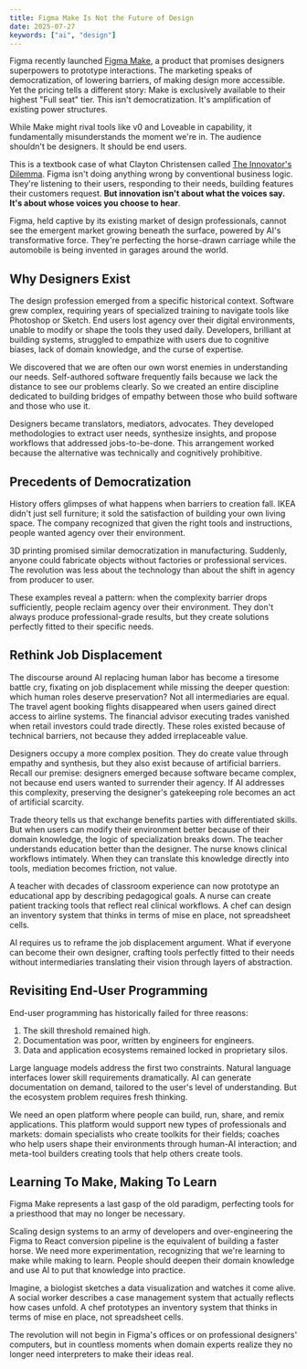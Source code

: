 ```yaml
---
title: Figma Make Is Not the Future of Design
date: 2025-07-27
keywords: ["ai", "design"]
---
```


Figma recently launched [Figma Make](https://www.figma.com/blog/figma-make-general-availability/), a product that promises designers superpowers to prototype interactions. The marketing speaks of democratization, of lowering barriers, of making design more accessible. Yet the pricing tells a different story: Make is exclusively available to their highest "Full seat" tier. This isn't democratization. It's amplification of existing power structures.

While Make might rival tools like v0 and Loveable in capability, it fundamentally misunderstands the moment we're in. The audience shouldn't be designers. It should be end users.

This is a textbook case of what Clayton Christensen called [The Innovator's Dilemma](https://en.wikipedia.org/wiki/The_Innovator%27s_Dilemma). Figma isn't doing anything wrong by conventional business logic. They're listening to their users, responding to their needs, building features their customers request. **But innovation isn't about what the voices say. It's about whose voices you choose to hear**.

Figma, held captive by its existing market of design professionals, cannot see the emergent market growing beneath the surface, powered by AI's transformative force. They're perfecting the horse-drawn carriage while the automobile is being invented in garages around the world.

## Why Designers Exist

The design profession emerged from a specific historical context. Software grew complex, requiring years of specialized training to navigate tools like Photoshop or Sketch. End users lost agency over their digital environments, unable to modify or shape the tools they used daily. Developers, brilliant at building systems, struggled to empathize with users due to cognitive biases, lack of domain knowledge, and the curse of expertise.

We discovered that we are often our own worst enemies in understanding our needs. Self-authored software frequently fails because we lack the distance to see our problems clearly. So we created an entire discipline dedicated to building bridges of empathy between those who build software and those who use it.

Designers became translators, mediators, advocates. They developed methodologies to extract user needs, synthesize insights, and propose workflows that addressed jobs-to-be-done. This arrangement worked because the alternative was technically and cognitively prohibitive.

## Precedents of Democratization

History offers glimpses of what happens when barriers to creation fall. IKEA didn't just sell furniture; it sold the satisfaction of building your own living space. The company recognized that given the right tools and instructions, people wanted agency over their environment.

3D printing promised similar democratization in manufacturing. Suddenly, anyone could fabricate objects without factories or professional services. The revolution was less about the technology than about the shift in agency from producer to user.

These examples reveal a pattern: when the complexity barrier drops sufficiently, people reclaim agency over their environment. They don't always produce professional-grade results, but they create solutions perfectly fitted to their specific needs.

## Rethink Job Displacement

The discourse around AI replacing human labor has become a tiresome battle cry, fixating on job displacement while missing the deeper question: which human roles deserve preservation? Not all intermediaries are equal. The travel agent booking flights disappeared when users gained direct access to airline systems. The financial advisor executing trades vanished when retail investors could trade directly. These roles existed because of technical barriers, not because they added irreplaceable value.

Designers occupy a more complex position. They do create value through empathy and synthesis, but they also exist because of artificial barriers. Recall our premise: designers emerged because software became complex, not because end users wanted to surrender their agency. If AI addresses this complexity, preserving the designer's gatekeeping role becomes an act of artificial scarcity.

Trade theory tells us that exchange benefits parties with differentiated skills. But when users can modify their environment better because of their domain knowledge, the logic of specialization breaks down. The teacher understands education better than the designer. The nurse knows clinical workflows intimately. When they can translate this knowledge directly into tools, mediation becomes friction, not value.

A teacher with decades of classroom experience can now prototype an educational app by describing pedagogical goals. A nurse can create patient tracking tools that reflect real clinical workflows. A chef can design an inventory system that thinks in terms of mise en place, not spreadsheet cells.

AI requires us to reframe the job displacement argument. What if everyone can become their own designer, crafting tools perfectly fitted to their needs without intermediaries translating their vision through layers of abstraction.

## Revisiting End-User Programming

End-user programming has historically failed for three reasons:

1. The skill threshold remained high.
2. Documentation was poor, written by engineers for engineers.
3. Data and application ecosystems remained locked in proprietary silos.

Large language models address the first two constraints. Natural language interfaces lower skill requirements dramatically. AI can generate documentation on demand, tailored to the user's level of understanding. But the ecosystem problem requires fresh thinking.

We need an open platform where people can build, run, share, and remix applications. This platform would support new types of professionals and markets: domain specialists who create toolkits for their fields; coaches who help users shape their environments through human-AI interaction; and meta-tool builders creating tools that help others create tools.

## Learning To Make, Making To Learn

Figma Make represents a last gasp of the old paradigm, perfecting tools for a priesthood that may no longer be necessary.

Scaling design systems to an army of developers and over-engineering the Figma to React conversion pipeline is the equivalent of building a faster horse. We need more experimentation, recognizing that we're learning to make while making to learn. People should deepen their domain knowledge and use AI to put that knowledge into practice.

Imagine, a biologist sketches a data visualization and watches it come alive. A social worker describes a case management system that actually reflects how cases unfold. A chef prototypes an inventory system that thinks in terms of mise en place, not spreadsheet cells.

The revolution will not begin in Figma's offices or on professional designers' computers, but in countless moments when domain experts realize they no longer need interpreters to make their ideas real. 



